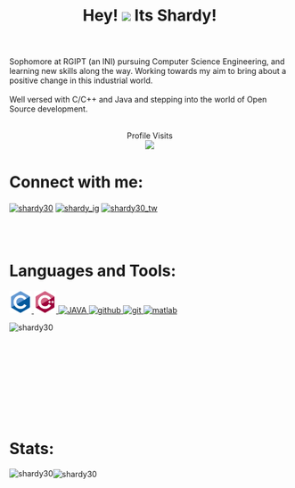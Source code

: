 <h1 align="center">Hey! <img src="https://media.giphy.com/media/hvRJCLFzcasrR4ia7z/giphy.gif" width="30px"> Its Shardy!</h1>

<h3 align="center"></h3>
<br>
<br>
Sophomore at RGIPT (an INI) pursuing Computer Science Engineering, and learning new skills along the way.
Working towards my aim to bring about a positive change in this industrial world.
<br><br>
Well versed with C/C++ and Java and stepping into the world of Open Source development.
<p align="center"> 
  <br>Profile Visits<br>
  <img src="https://profile-counter.glitch.me/shardy30/count.svg"/>
 </p>
<h1 align="left">Connect with me:</h1>
<p align="left">
<a href="https://www.linkedin.com/in/shardendu-shekhar-chaubey-2b2b4a201" target="blank"><img align="center" src="https://raw.githubusercontent.com/rahuldkjain/github-profile-readme-generator/master/src/images/icons/Social/linked-in-alt.svg" alt="shardy30" height="30" width="40" /></a>
<a href="https://www.instagram.com/shardy_30/" target="blank"><img align="center" src="https://raw.githubusercontent.com/rahuldkjain/github-profile-readme-generator/master/src/images/icons/Social/instagram.svg" alt="shardy_ig" height="30" width="40" /></a>
<a href="https://twitter.com/Shardendu30" target="blank"><img align="center" src="https://raw.githubusercontent.com/rahuldkjain/github-profile-readme-generator/master/src/images/icons/Social/twitter.svg" alt="shardy30_tw" height="30" width="40" /></a>
</p>

<br/><br/>

<h1 align="left">Languages and Tools:</h1>
<p align="left"> <a href="https://www.cprogramming.com/" target="_blank"> <img src="https://raw.githubusercontent.com/devicons/devicon/master/icons/c/c-original.svg" alt="c" width="40" height="40"/> </a> <a href="https://www.w3schools.com/cpp/" target="_blank"> <img src="https://raw.githubusercontent.com/devicons/devicon/master/icons/cplusplus/cplusplus-original.svg" alt="cplusplus" width="40" height="40"/> </a> <a href="https://www.java.com/en/" target="_blank"> <img src="https://1000logos.net/wp-content/uploads/2020/09/Java-Logo.png" alt="JAVA" width="40" height="40"/> </a> <a href="https://github.com" target="_blank"> <img src="https://e7.pngegg.com/pngimages/914/758/png-clipart-computer-icons-logo-github-github-logo-logo-computer-program-thumbnail.png" alt="github" width="40" height="40"/> </a> <a href="https://git-scm.com/" target="_blank"> <img src="https://www.vectorlogo.zone/logos/git-scm/git-scm-icon.svg" alt="git" width="40" height="40"/> </a> <a href="https://www.mathworks.com/" target="_blank"> <img src="https://upload.wikimedia.org/wikipedia/commons/2/21/Matlab_Logo.png" alt="matlab" width="40" height="40"/> </a>

  
<p><img align="left" src="https://github-readme-stats.vercel.app/api/top-langs?username=shardy30&show_icons=true&locale=en&layout=compact&count_private=true&include_all_commits=true&theme=tokyonight" alt="shardy30" /></p>

<br/><br/><br/><br/><br/>
<br/><br/><br/><br/><br/>

<h1 align="left"> Stats:</h1>
<p><img align="left" src="https://github-readme-stats.vercel.app/api?username=shardy30&show_icons=true&locale=en&count_private=true&include_all_commits=true&theme=tokyonight" alt="shardy30" /></p>

<p><img align="center" src="https://github-readme-streak-stats.herokuapp.com/?user=shardy30&theme=tokyonight" alt="shardy30" /></p>

